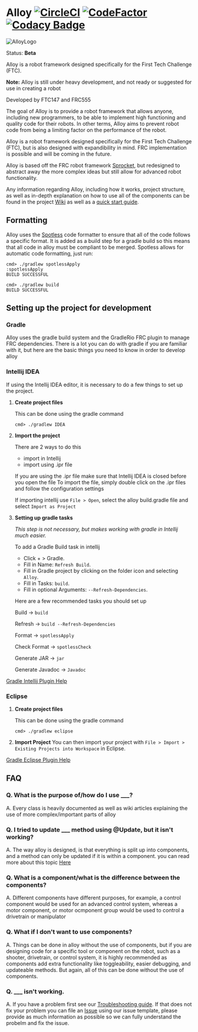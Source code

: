 # Alloy [![CircleCI](https://circleci.com/gh/MontclairRobotics/Alloy.svg?style=svg)](https://circleci.com/gh/MontclairRobotics/Alloy) [![CodeFactor](https://www.codefactor.io/repository/github/montclairrobotics/alloy/badge)](https://www.codefactor.io/repository/github/montclairrobotics/alloy) [![Codacy Badge](https://api.codacy.com/project/badge/Grade/f3335dca15a8429ebc50528ca6330411)](https://www.codacy.com/project/garrett_2/Alloy/dashboard?utm_source=github.com&amp;utm_medium=referral&amp;utm_content=GarrettBurroughs/Alloy&amp;utm_campaign=Badge_Grade_Dashboard)

![AlloyLogo](http://gdurl.com/AFl8)

Status: **Beta**

Alloy is a robot framework designed specifically for the First Tech Challenge (FTC).

**Note:** Alloy is still under heavy development, and not ready or suggested for use in creating a robot

Developed by FTC147 and FRC555

The goal of Alloy is to provide a robot framework that allows anyone, including new programmers, to be able to implement
high functioning and quality code for their robots. In other terms, Alloy aims to prevent robot code from being a limiting
factor on the performance of the robot.


Alloy is a robot framework designed specifically for the First Tech Challenge (FTC), but is also designed
with expandibility in mind. FRC implementation is possible and will be coming in the future.

Alloy is based off the FRC robot framework [Sprocket](https://github.com/MontclairRobotics/Sprocket), but redesigned to abstract away the more complex ideas but still allow for advanced robot functionality.

Any information regarding Alloy, including how it works, project structure, as well as in-depth explanation on how to use all of the components
can be found in the project [Wiki](https://github.com/GarrettBurroughs/Alloy/wiki) as well as a [quick start guide](https://github.com/GarrettBurroughs/Alloy/wiki/Getting-Started).


## Formatting
Alloy uses the [Spotless](https://github.com/diffplug/spotless/tree/master/plugin-gradle) code formatter to ensure that 
all of the code follows a specific format. It is added as a build step for a gradle
build so this means that all code in alloy must be compliant to be merged. 
Spotless allows for automatic code formatting, just run:
```
cmd> ./gradlew spotlessApply
:spotlessApply
BUILD SUCCESSFUL

cmd> ./gradlew build
BUILD SUCCESSFUL
```

## Setting up the project for development

### Gradle
Alloy uses the gradle build system and the GradleRio FRC plugin to manage FRC
dependencies. There is a lot you can do with gradle if you are familiar with it, 
but here are the basic things you need to know in order to develop alloy



### Intellij IDEA

If using the Intellij IDEA editor, it is necessary to do a few things to set up the project.

1. **Create project files**

    This can be done using the gradle command
    ```
    cmd> ./gradlew IDEA
    ```

2. **Import the project**

    There are 2 ways to do this
   - import in Intellij
   - import using .ipr file
    
    If you are using the .ipr file make sure that Intellij IDEA is closed before you open the file
    To import the file, simply double click on the .ipr files and follow the configuration settings
    
    If importing intellij use `File > Open`, select the alloy build.gradle file and select `Import as Project`

3. **Setting up gradle tasks**

    *This step is not necessary, but makes working with gradle in Intellij much easier.*
    
    To add a Gradle Build task in intellij
    
    - Click + > Gradle.
    - Fill in Name: `Refresh Build`.
    - Fill in Gradle project by clicking on the folder icon and selecting `Alloy`.
    - Fill in Tasks: `build`.
    - Fill in optional Arguments: `--Refresh-Dependencies`.
    
    Here are a few recommended tasks you should set up
    
    Build -> `build`
    
    Refresh -> `build --Refresh-Dependencies`
    
    Format -> `spotlessApply`
    
    Check Format -> `spotlessCheck`
    
    Generate JAR -> `jar`
    
    Generate Javadoc -> `Javadoc`
    
    

[Gradle Intellij Plugin Help](https://docs.gradle.org/current/userguide/idea_plugin.html)

### Eclipse

1. **Create project files**

    This can be done using the gradle command
    ```
    cmd> ./gradlew eclipse
    ```
2. **Import Project**
    You can then import your project with `File > Import > Existing Projects into Workspace` in Eclipse.
      
[Gradle Eclipse Plugin Help](https://docs.gradle.org/current/userguide/eclipse_plugin.html)

## FAQ

### Q. What is the purpose of/how do I use ___?

A. Every class is heavily documented as well as wiki articles explaining the use of more complex/important parts of alloy

### Q. I tried to update ___ method using @Update, but it isn't working?

A. The way alloy is designed, is that everything is split up into components, and a method can only be updated if it is within a component.
you can read more about this topic [Here](https://github.com/GarrettBurroughs/Alloy/wiki/Alloy-Update-System)

### Q. What is a component/what is the difference between the components?
A. Different components have different purposes, for example, a control component would be used for an advanced control system,
whereas a motor component, or motor ocmponent group would be used to control a drivetrain or manipulator

### Q. What if I don't want to use components?

A. Things can be done in alloy without the use of components, but if you are designing code for a specific tool or component on the robot,
such as a shooter, drivetrain, or control system, it is highly recommended as components add extra functionality like toggleability,
easier debugging, and updateable methods. But again, all of this can be done without the use of components.

### Q. ___ isn't working.

A. If you have a problem first see our [Troubleshooting guide](https://github.com/GarrettBurroughs/Alloy/wiki/Troubleshooting-Guide). If that does not fix your problem you can file an [Issue](https://github.com/GarrettBurroughs/Alloy/issues/new)
using our issue template, please provide as much information as possible so we can fully understand the probelm and fix the issue.
